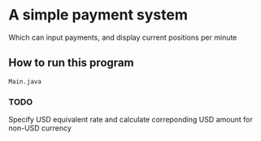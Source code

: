 # A simple payment system
Which can input payments, and display current positions per minute

## How to run this program
``
Main.java
``

### TODO
Specify USD equivalent rate and calculate correponding USD amount for non-USD currency

